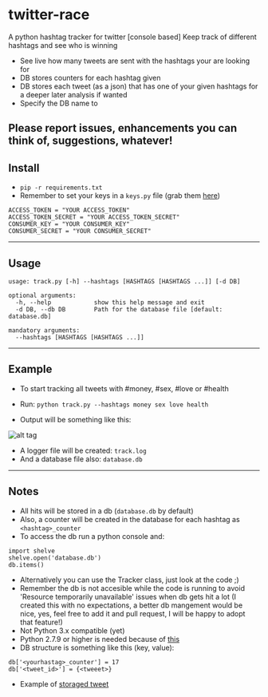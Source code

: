 # twitter-race
A python hashtag tracker for twitter [console based]
Keep track of different hashtags and see who is winning

* See live how many tweets are sent with the hashtags your are looking for
* DB stores counters for each hashtag given
* DB stores each tweet (as a json) that has one of your given hashtags for a deeper later analysis if wanted
* Specify the DB name to

 Please report issues, enhancements you can think of, suggestions, whatever!
------------

## Install

* `pip -r requirements.txt`
* Remember to set your keys in a `keys.py` file (grab them [here](https://apps.twitter.com/))
```
ACCESS_TOKEN = "YOUR ACCESS_TOKEN"
ACCESS_TOKEN_SECRET = "YOUR ACCESS_TOKEN_SECRET"
CONSUMER_KEY = "YOUR CONSUMER_KEY"
CONSUMER_SECRET = "YOUR CONSUMER_SECRET"
```

------------

## Usage
```
usage: track.py [-h] --hashtags [HASHTAGS [HASHTAGS ...]] [-d DB]

optional arguments:
  -h, --help            show this help message and exit
  -d DB, --db DB        Path for the database file [default: database.db]

mandatory arguments:
  --hashtags [HASHTAGS [HASHTAGS ...]]

```

------------

## Example

* To start tracking all tweets with #money, #sex, #love or #health
* Run: `python track.py --hashtags money sex love health`

* Output will be something like this:

![alt tag](http://i.imgur.com/VvIK5IN.png)

* A logger file will be created: `track.log`
* And a database file also: `database.db`

------------

## Notes
* All hits will be stored in a db (`database.db` by default)
* Also, a counter will be created in the database for each hashtag as `<hashtag>_counter`
* To access the db run a python console and:
```
import shelve
shelve.open('database.db')
db.items()
```
* Alternatively you can use the Tracker class, just look at the code ;)
* Remember the db is not accesible while the code is running to avoid 'Resource temporarily unavailable' issues when db gets hit a lot (I created this with no expectations, a better db mangement would be nice, yes, feel free to add it and pull request, I will be happy to adopt that feature!)
* Not Python 3.x compatible (yet)
* Python 2.7.9 or higher is needed because of [this](https://urllib3.readthedocs.org/en/latest/security.html#insecureplatformwarning)
* DB structure is something like this (key, value):
```
db['<yourhastag>_counter'] = 17
db['<tweet_id>'] = {<tweeet>}
```
* Example of [storaged tweet](https://gist.github.com/patillacode/1fc239540ec006dd70a7#file-tweet-py)
